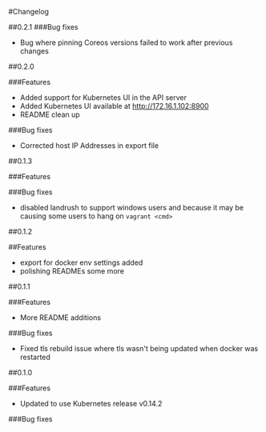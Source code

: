 #Changelog

##0.2.1
###Bug fixes
* Bug where pinning Coreos versions failed to work after previous changes

##0.2.0

###Features
* Added support for Kubernetes UI in the API server
* Added Kubernetes UI available at http://172.16.1.102:8900
* README clean up

###Bug fixes
* Corrected host IP Addresses in export file

##0.1.3

###Features

###Bug fixes
* disabled landrush to support windows users and because it may be causing some users to hang on ```vagrant <cmd>```

##0.1.2

##Features
* export for docker env settings added
* polishing READMEs some more

##0.1.1

###Features
* More README additions

###Bug fixes
* Fixed tls rebuild issue where tls wasn't being updated when docker was restarted

##0.1.0

###Features
* Updated to use Kubernetes release v0.14.2

###Bug fixes